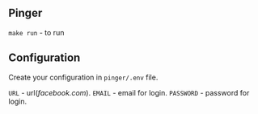 ## Pinger

`make run` - to run

## Configuration

Create your configuration in `pinger/.env` file.

`URL` - url(_facebook.com_).
`EMAIL` - email for login.
`PASSWORD` - password for login.